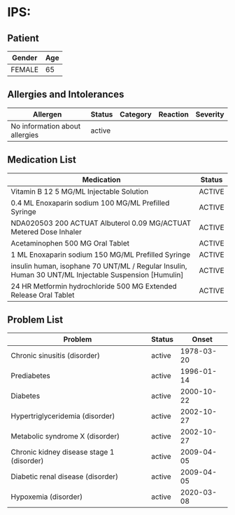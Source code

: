 # IPS:

## Patient

|Gender|Age|
|---|---|
|FEMALE|65|

## Allergies and Intolerances

|Allergen|Status|Category|Reaction|Severity|
|---|---|---|---|---|
|No information about allergies|active||||

## Medication List

|Medication|Status|
|---|---|
|Vitamin B 12 5 MG/ML Injectable Solution|ACTIVE|
|0.4 ML Enoxaparin sodium 100 MG/ML Prefilled Syringe|ACTIVE|
|NDA020503 200 ACTUAT Albuterol 0.09 MG/ACTUAT Metered Dose Inhaler|ACTIVE|
|Acetaminophen 500 MG Oral Tablet|ACTIVE|
|1 ML Enoxaparin sodium 150 MG/ML Prefilled Syringe|ACTIVE|
|insulin human, isophane 70 UNT/ML / Regular Insulin, Human 30 UNT/ML Injectable Suspension [Humulin]|ACTIVE|
|24 HR Metformin hydrochloride 500 MG Extended Release Oral Tablet|ACTIVE|

## Problem List

|Problem|Status|Onset|
|---|---|---|
|Chronic sinusitis (disorder)|active|1978-03-20|
|Prediabetes|active|1996-01-14|
|Diabetes|active|2000-10-22|
|Hypertriglyceridemia (disorder)|active|2002-10-27|
|Metabolic syndrome X (disorder)|active|2002-10-27|
|Chronic kidney disease stage 1 (disorder)|active|2009-04-05|
|Diabetic renal disease (disorder)|active|2009-04-05|
|Hypoxemia (disorder)|active|2020-03-08|
